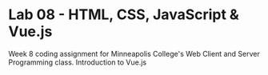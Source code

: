 # Lab 08 - HTML, CSS, JavaScript & Vue.js

Week 8 coding assignment for Minneapolis College's Web Client and Server Programming class. Introduction to Vue.js
